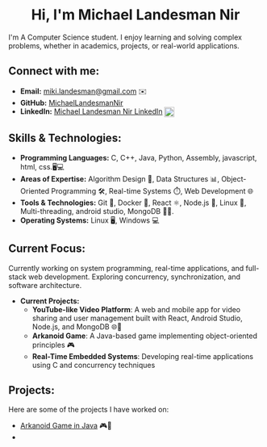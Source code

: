 <h1 align="center">Hi, I'm Michael Landesman Nir</h1>
I'm A Computer Science student. I enjoy learning and solving complex problems, whether in academics, projects, or real-world applications.

## Connect with me:
- **Email:** miki.landesman@gmail.com ✉️  
- **GitHub:** [MichaelLandesmanNir]()   
- **LinkedIn:** [Michael Landesman Nir LinkedIn](https://www.linkedin.com/in/michael-landesman-nir) <img align="center" src="https://raw.githubusercontent.com/rahuldkjain/github-profile-readme-generator/master/src/images/icons/Social/linked-in-alt.svg" alt="https://www.linkedin.com/in/roeehashai/" height="20" width="20" />

## Skills & Technologies:
- **Programming Languages:** C, C++, Java, Python, Assembly, javascript, html, css.🖥️💻
- **Areas of Expertise:** Algorithm Design 🧠, Data Structures 📊, Object-Oriented Programming 🛠️, Real-time Systems ⏱️, Web Development 🌐
- **Tools & Technologies:** Git 🔄, Docker 🐳, React ⚛️, Node.js 🚀, Linux 🐧, Multi-threading, android studio, MongoDB 🧑‍💻.
- **Operating Systems:** Linux 🖥️, Windows 💻

## Current Focus:
Currently working on system programming, real-time applications, and full-stack web development. Exploring concurrency, synchronization, and software architecture.
- **Current Projects:**  
   - **YouTube-like Video Platform**: A web and mobile app for video sharing and user management built with React, Android Studio, Node.js, and MongoDB 🌐💬  
   - **Arkanoid Game**: A Java-based game implementing object-oriented principles 🎮  
   - **Real-Time Embedded Systems**: Developing real-time applications using C and concurrency techniques

## Projects:
Here are some of the projects I have worked on:

- [Arkanoid Game in Java]() 🎮🎉
- 
